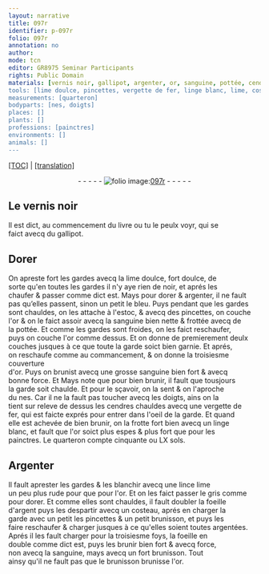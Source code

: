 ```yaml
---
layout: narrative
title: 097r
identifier: p-097r
folio: 097r
annotation: no
author:
mode: tcn
editor: GR8975 Seminar Participants
rights: Public Domain
materials: [vernis noir, gallipot, argenter, or, sanguine, pottée, cendres, fer, linge blanc, Argenter, foeille d'argent, argentées, foeille]
tools: [lime doulce, pincettes, vergette de fer, linge blanc, lime, costeau, brunisson]
measurements: [quarteron]
bodyparts: [nes, doigts]
places: []
plants: []
professions: [painctres]
environments: []
animals: []
---
```


 <p><a href="{{ site.baseurl }}/normalized/">[TOC]</a> | <a href="{{ site.baseurl }}/texts/p-097r_tl/" target="_blank">[translation]</a></p><div class="folio" align="center">- - - - - <a href="http://gallica.bnf.fr/ark:/12148/btv1b10500001g/f199.image" target="_blank"><img src="https://cu-mkp.github.io/2017-workshop-edition/assets/photo-icon.png" alt="folio image: " style="display:inline-block; margin-bottom:-3px;"/>097r</a> - - - - - </div>  
  

## Le <span class="m">vernis noir</span>

 
Il est dict, au commencem<span class="exp">ent</span> du livre ou tu le peulx voyr, qui se<br/> faict avecq du <span class="m">gallipot</span>.
 
 
  

## Dorer

 
On apreste fort les gardes avecq la <span class="tl">lime doulce</span>, fort doulce, de<br/> sorte qu'en toutes les gardes il n'y aye rien de noir, et aprés les<br/> chaufer & passer co<span class="exp">mm</span>e dict est. Mays pour dorer & <span class="m">argenter</span>, il ne fault<br/> pas qu’elles passent, sinon un petit le bleu. Puys pendant que les gardes<br/> sont chauldes, on les attache à l'estoc, & avecq des <span class="tl">pincettes</span>, on couche<br/> l'<span class="m">or</span> & on le faict assoir avecq la <span class="m">sanguine</span> bien nette & frottée avecq de<br/> la <span class="m">pottée</span>. Et co<span class="exp">mm</span>e les gardes sont froides, on les faict reschaufer,<br/> puys on couche l'<span class="m">or</span> co<span class="exp">mm</span>e dessus. Et on donne <span class="del">de</span> premierem<span class="x"><span class="exp">ent</span></span> deulx<br/> couches jusques à ce que toute la garde soict bien garnie. Et aprés,<br/> on reschaufe co<span class="exp">mm</span>e au commancem<span class="exp">ent</span>, & on donne la troisiesme couverture<br/> d'<span class="m">or</span>. Puys on brunist avecq une grosse <span class="m">sanguine</span> bien fort & avecq<br/> bonne force. <span class="del">Et</span> Mays note que <span class="add">pour</span> bien brunir, il fault que tousjours<br/> la garde soit chaulde. Et pour le sçavoir, <span class="sn">on la sent & on l'aproche<br/> du <span class="bp">nes</span></span>. Car il ne la fault pas toucher avecq les <span class="bp">doigts</span>, ains on la<br/> <span class="del">tient sur</span> releve de dessus les <span class="m">cendres</span> chauldes avecq une <span class="tl">vergette de<br/> <span class="m">fer</span></span>, qui est faicte exprés pour entrer dans l'oeil de la garde. Et qua<span class="exp">n</span>d<br/> elle est achevée de bien brunir, on la frotte fort bien avecq un <span class="tl"><span class="m">linge<br/> blanc</span></span>, et fault que l'<span class="m">or</span> soict plus espes & plus fort que pour les<br/> <span class="pro">painctres</span>. Le <span class="ms">quarteron</span> compte cinquante ou LX <span class="cn">s<span class="exp">ols</span></span>.
 
 
  

## <span class="m">Argenter</span>

 
Il fault aprester les gardes & les blanchir avecq une <span class="del">lince</span> <span class="tl">lime</span><br/> un peu plus rude <span class="del">pour</span> que pour l'<span class="m">or</span>. Et on les faict passer le gris co<span class="exp">mm</span>e<br/> pour dorer. Et co<span class="exp">mm</span>e elles sont chauldes, il fault doubler la <span class="m">foeille<br/> d'argent</span> puys les despartir avecq un <span class="tl">costeau</span>, aprés en charger la<br/> garde avec <span class="del">un petit</span> les <span class="tl">pincettes</span> & un petit <span class="tl">brunisson</span>, et puys les<br/> faire reschaufer & charger jusques à ce qu'elles soient toutes <span class="m">argentées</span>.<br/> Aprés il les fault charger pour la troisiesme foys, la <span class="m">foeille</span> en<br/> double co<span class="exp">mm</span>e dict est, puys les brunir bien fort & avecq force,<br/> non avecq la <span class="m">sanguine</span>, mays avecq un fort <span class="tl">brunisson</span>. Tout<br/> ainsy qu'il ne fault pas que le <span class="tl">brunisson</span> brunisse l'<span class="m">or</span>.

 